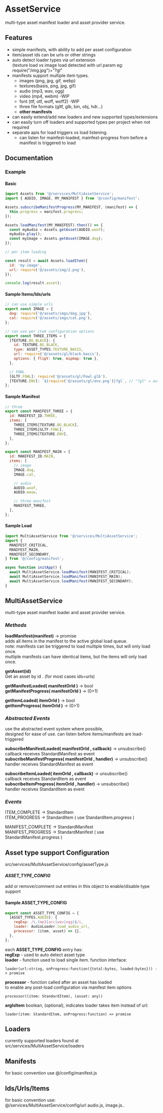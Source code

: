 # AssetService

multi-type asset manifest loader and asset provider service.

## Features

- simple manifests, with ability to add per asset configuration
- item/asset ids can be urls or other strings
- auto detect loader types via url extension  
  (texture load vs image load detected with url param eg: require("/img.jpg")+"?gl"
- manifests support multiple item types.
  - images (png, jpg, gif, webp)
  - textures(basis, png, jpg, gif)
  - audio (mp3, wav, ogg)
  - video (mp4, webm) -WIP
  - font (ttf, otf, woff, woff2) -WIP
  - three file formats (gltf, glb, bin, obj, hdr...)
  - **other manifests**
- can easily extend/add new loaders and new supported types/extensions
- can easily turn off loaders and supported types per project when not required
- separate apis for load triggers vs load listening.
  - can listen for mainfest-loaded, mainfest-progress from before a manifest is triggered to load

## Documentation

### Example

#### Basic

```js
import Assets from '@/services/MultiAssetService';
import { AUDIO, IMAGE, MY_MANIFEST } from '@/config/manifest';

Assets.subscribeManifestProgress(MY_MANIFEST, (manifest) => {
  this.progress = manifest.progress;
});

Assets.loadManifest(MY_MANIFEST).then(() => {
  const myAudio = Assets.getAsset(AUDIO.woof);
  myAudio.play();
  const myImage = Assets.getAsset(IMAGE.dog);
});

// per item loading

const result = await Assets.loadItem({
  id: 'my-image',
  url: require('@/assets/img/2.png'),
});

console.log(result.asset);
```

#### Sample Items/Ids/urls

```js
// can use simple urls
export const IMAGE = {
  dog: require('@/assets/imgs/dog.jpg'),
  cat: require('@/assets/imgs/cat.png'),
};

// can use per item configuration options
export const THREE_ITEMS = {
  [TEXTURE.BG_BLACK]: {
    id: TEXTURE.BG_BLACK,
    type: ASSET_TYPES.TEXTURE_BASIS,
    url: require('@/assets/gl/black.basis'),
    options: { flipY: true, mipmap: true },
  },

  // FOWL
  [GLTF.FOWL]: require('@/assets/gl/Fowl.glb'),
  [TEXTURE.ENV]: `${require('@/assets/gl/env.png')}?gl`, // "?gl" = auto detect texture vs image load
};
```

#### Sample Manifest

```js
// three
export const MANIFEST_THREE = {
  id: MANIFEST_ID.THREE,
  items: [
    THREE_ITEMS[TEXTURE.BG_BLACK],
    THREE_ITEMS[GLTF.FOWL],
    THREE_ITEMS[TEXTURE.ENV],
  ],
};

export const MANIFEST_MAIN = {
  id: MANIFEST_ID.MAIN,
  items: [
    // image
    IMAGE.dog,
    IMAGE.cat,

    // audio
    AUDIO.woof,
    AUDIO.meow,

    // three manifest
    MANIFEST_THREE,
  ],
};
```

#### Sample Load

```js
import MultiAssetService from '@/services/MultiAssetService';
import {
  MANIFEST_CRITICAL,
  MANIFEST_MAIN,
  MANIFEST_SECONDARY,
} from '@/config/manifest';

async function initApp() {
  await MultiAssetService.loadManifest(MANIFEST_CRITICAL);
  await MultiAssetService.loadManifest(MANIFEST_MAIN);
  await MultiAssetService.loadManifest(MANIFEST_SECONDARY);
}
```

## MultiAssetService

multi-type asset manifest loader and asset provider service.

### _Methods_

**loadManifest(manifest)** -> promise  
adds all items in the manifest to the active global load queue.  
note: manifests can be triggered to load multiple times, but will only load once.  
multiple manifests can have identical items, but the items will only load once.

**getAsset(id)**  
Get an asset by id . (for most cases ids=urls)

**getManifestLoaded( manifestOrId )** -> bool  
**getManifestProgress( manifestOrId )** -> (0>1)

**getItemLoaded( itemOrId )** -> bool  
**getItemProgress( itemOrId )** -> (0>1)

### _Abstracted Events_

use the abstracted event system where possible,  
designed for ease of use. can listen before items/manifests are load-triggered

**subscribeManifestLoaded( manifestOrId , callback)** -> unsubscribe()  
callback receives StandardManifest as event  
**subscribeManifestProgress( manifestOrId , handler)** -> unsubscribe()  
handler receives StandardManifest as event

**subscribeItemLoaded( itemOrId , callback)** -> unsubscribe()  
callback receives StandardItem as event  
**subscribeItemProgress( itemOrId , handler)** -> unsubscribe()  
handler receives StandardItem as event

### _Events_

ITEM_COMPLETE -> StandardItem  
ITEM_PROGRESS -> StandardItem ( use StandardItem.progress )

MANIFEST_COMPLETE -> StandardManifest  
MANIFEST_PROGRESS -> StandardManifest ( use StandardManifest.progress )

## Asset type support Configuration

src/services/MultiAssetService/config/assetType.js

#### _ASSET_TYPE_CONFIG_

add or remove/comment out entries in this object to enable/disable type support

#### Sample ASSET_TYPE_CONFIG

```js
export const ASSET_TYPE_CONFIG = {
  [ASSET_TYPES.AUDIO]: {
    regExp: /\.(mp3|acc|wav|ogg)$/i,
    loader: AudioLoader.load_audio_url,
    processor: (item, asset) => {},
  },
};
```

each **ASSET_TYPE_CONFIG** entry has:  
**regExp** - used to auto detect asset type  
**loader** - function used to load single item. function interface:

```
loader(url:string, onProgress:function({total:bytes, loaded:bytes})) -> promise
```

**processor** - function called after an asset has loaded  
 to enable any post-load configuration via manifest item options

```
processor((item: StandardItem), (asset: any))
```

**argIsItem** boolean, (optional), indicates loader takes item instead of url:

```
loader(item: StandardItem, onProgress:function) => promise
```

## Loaders

currently supported loaders found at  
src/services/MultiAssetService/loaders

## Manifests

for basic convention use
@/config/manifest.js

## Ids/Urls/Items

for basic convention use:  
@/services/MultiAssetService/config/url
audio.js, image.js..
